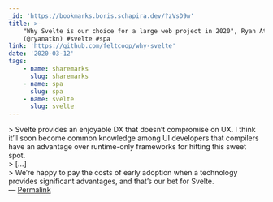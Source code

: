 ```yaml
---
_id: 'https://bookmarks.boris.schapira.dev/?zVsD9w'
title: >-
    "Why Svelte is our choice for a large web project in 2020", Ryan Atkinson
    (@ryanatkn) #svelte #spa
link: 'https://github.com/feltcoop/why-svelte'
date: '2020-03-12'
tags:
    - name: sharemarks
      slug: sharemarks
    - name: spa
      slug: spa
    - name: svelte
      slug: svelte
---
```


&gt; Svelte provides an enjoyable DX that doesn’t compromise on UX. I think
it’ll soon become common knowledge among UI developers that compilers have an
advantage over runtime-only frameworks for hitting this sweet spot.<br /> &gt;
[…]<br /> &gt; We’re happy to pay the costs of early adoption when a technology
provides significant advantages, and that’s our bet for Svelte. <br>&#8212;
<a href="https://bookmarks.boris.schapira.dev/?zVsD9w" title="Permalink">Permalink</a>
